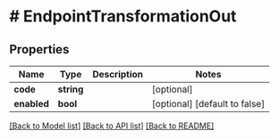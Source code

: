 # # EndpointTransformationOut

## Properties

Name | Type | Description | Notes
------------ | ------------- | ------------- | -------------
**code** | **string** |  | [optional]
**enabled** | **bool** |  | [optional] [default to false]

[[Back to Model list]](../../README.md#models) [[Back to API list]](../../README.md#endpoints) [[Back to README]](../../README.md)
